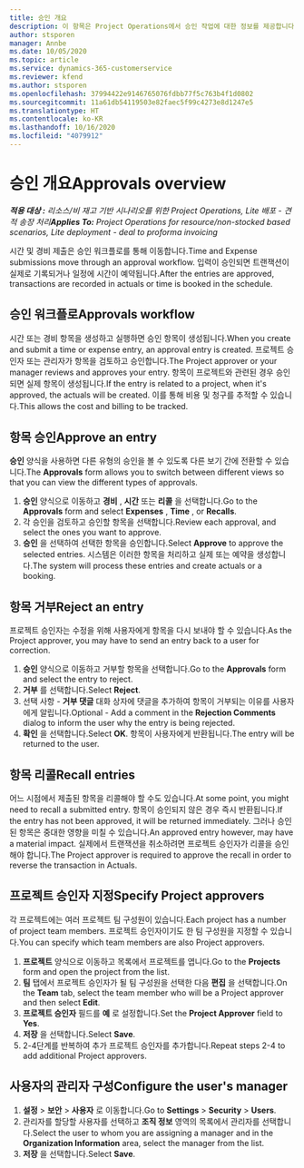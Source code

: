```yaml
---
title: 승인 개요
description: 이 항목은 Project Operations에서 승인 작업에 대한 정보를 제공합니다.
author: stsporen
manager: Annbe
ms.date: 10/05/2020
ms.topic: article
ms.service: dynamics-365-customerservice
ms.reviewer: kfend
ms.author: stsporen
ms.openlocfilehash: 37994422e9146765076fdbb77f5c763b4f1d0802
ms.sourcegitcommit: 11a61db54119503e82faec5f99c4273e8d1247e5
ms.translationtype: HT
ms.contentlocale: ko-KR
ms.lasthandoff: 10/16/2020
ms.locfileid: "4079912"
---
```

# <a name="approvals-overview"></a><span data-ttu-id="2b807-103">승인 개요</span><span class="sxs-lookup"><span data-stu-id="2b807-103">Approvals overview</span></span>

<span data-ttu-id="2b807-104">_**적용 대상 :** 리소스/비 재고 기반 시나리오를 위한 Project Operations, Lite 배포 - 견적 송장 처리_</span><span class="sxs-lookup"><span data-stu-id="2b807-104">_**Applies To:** Project Operations for resource/non-stocked based scenarios, Lite deployment - deal to proforma invoicing_</span></span>

<span data-ttu-id="2b807-105">시간 및 경비 제출은 승인 워크플로를 통해 이동합니다.</span><span class="sxs-lookup"><span data-stu-id="2b807-105">Time and Expense submissions move through an approval workflow.</span></span> <span data-ttu-id="2b807-106">입력이 승인되면 트랜잭션이 실제로 기록되거나 일정에 시간이 예약됩니다.</span><span class="sxs-lookup"><span data-stu-id="2b807-106">After the entries are approved, transactions are recorded in actuals or time is booked in the schedule.</span></span>

## <a name="approvals-workflow"></a><span data-ttu-id="2b807-107">승인 워크플로</span><span class="sxs-lookup"><span data-stu-id="2b807-107">Approvals workflow</span></span>
<span data-ttu-id="2b807-108">시간 또는 경비 항목을 생성하고 실행하면 승인 항목이 생성됩니다.</span><span class="sxs-lookup"><span data-stu-id="2b807-108">When you create and submit a time or expense entry, an approval entry is created.</span></span> <span data-ttu-id="2b807-109">프로젝트 승인자 또는 관리자가 항목을 검토하고 승인합니다.</span><span class="sxs-lookup"><span data-stu-id="2b807-109">The Project approver or your manager reviews and approves your entry.</span></span> <span data-ttu-id="2b807-110">항목이 프로젝트와 관련된 경우 승인되면 실제 항목이 생성됩니다.</span><span class="sxs-lookup"><span data-stu-id="2b807-110">If the entry is related to a project, when it's approved, the actuals will be created.</span></span> <span data-ttu-id="2b807-111">이를 통해 비용 및 청구를 추적할 수 있습니다.</span><span class="sxs-lookup"><span data-stu-id="2b807-111">This allows the cost and billing to be tracked.</span></span> 

## <a name="approve-an-entry"></a><span data-ttu-id="2b807-112">항목 승인</span><span class="sxs-lookup"><span data-stu-id="2b807-112">Approve an entry</span></span>
<span data-ttu-id="2b807-113">**승인** 양식을 사용하면 다른 유형의 승인을 볼 수 있도록 다른 보기 간에 전환할 수 있습니다.</span><span class="sxs-lookup"><span data-stu-id="2b807-113">The **Approvals** form allows you to switch between different views so that you can view the different types of approvals.</span></span>
  
1. <span data-ttu-id="2b807-114">**승인** 양식으로 이동하고 **경비** , **시간** 또는 **리콜** 을 선택합니다.</span><span class="sxs-lookup"><span data-stu-id="2b807-114">Go to the **Approvals** form and select **Expenses** , **Time** , or **Recalls**.</span></span>
2. <span data-ttu-id="2b807-115">각 승인을 검토하고 승인할 항목을 선택합니다.</span><span class="sxs-lookup"><span data-stu-id="2b807-115">Review each approval, and select the ones you want to approve.</span></span>
3. <span data-ttu-id="2b807-116">**승인** 을 선택하여 선택한 항목을 승인합니다.</span><span class="sxs-lookup"><span data-stu-id="2b807-116">Select **Approve** to approve the selected entries.</span></span>
<span data-ttu-id="2b807-117">시스템은 이러한 항목을 처리하고 실제 또는 예약을 생성합니다.</span><span class="sxs-lookup"><span data-stu-id="2b807-117">The system will process these entries and create actuals or a booking.</span></span>

## <a name="reject-an-entry"></a><span data-ttu-id="2b807-118">항목 거부</span><span class="sxs-lookup"><span data-stu-id="2b807-118">Reject an entry</span></span>
<span data-ttu-id="2b807-119">프로젝트 승인자는 수정을 위해 사용자에게 항목을 다시 보내야 할 수 있습니다.</span><span class="sxs-lookup"><span data-stu-id="2b807-119">As the Project approver, you may have to send an entry back to a user for correction.</span></span>
  
1. <span data-ttu-id="2b807-120">**승인** 양식으로 이동하고 거부할 항목을 선택합니다.</span><span class="sxs-lookup"><span data-stu-id="2b807-120">Go to the **Approvals** form and select the entry to reject.</span></span> 
2. <span data-ttu-id="2b807-121">**거부** 를 선택합니다.</span><span class="sxs-lookup"><span data-stu-id="2b807-121">Select **Reject**.</span></span>
3. <span data-ttu-id="2b807-122">선택 사항 - **거부 댓글** 대화 상자에 댓글을 추가하여 항목이 거부되는 이유를 사용자에게 알립니다.</span><span class="sxs-lookup"><span data-stu-id="2b807-122">Optional - Add a comment in the **Rejection Comments** dialog to inform the user why the entry is being rejected.</span></span>
4. <span data-ttu-id="2b807-123">**확인** 을 선택합니다.</span><span class="sxs-lookup"><span data-stu-id="2b807-123">Select **OK**.</span></span> <span data-ttu-id="2b807-124">항목이 사용자에게 반환됩니다.</span><span class="sxs-lookup"><span data-stu-id="2b807-124">The entry will be returned to the user.</span></span>
  
## <a name="recall-entries"></a><span data-ttu-id="2b807-125">항목 리콜</span><span class="sxs-lookup"><span data-stu-id="2b807-125">Recall entries</span></span>
<span data-ttu-id="2b807-126">어느 시점에서 제출된 항목을 리콜해야 할 수도 있습니다.</span><span class="sxs-lookup"><span data-stu-id="2b807-126">At some point, you might need to recall a submitted entry.</span></span> <span data-ttu-id="2b807-127">항목이 승인되지 않은 경우 즉시 반환됩니다.</span><span class="sxs-lookup"><span data-stu-id="2b807-127">If the entry has not been approved, it will be returned immediately.</span></span> <span data-ttu-id="2b807-128">그러나 승인된 항목은 중대한 영향을 미칠 수 있습니다.</span><span class="sxs-lookup"><span data-stu-id="2b807-128">An approved entry however, may have a material impact.</span></span> <span data-ttu-id="2b807-129">실제에서 트랜잭션을 취소하려면 프로젝트 승인자가 리콜을 승인해야 합니다.</span><span class="sxs-lookup"><span data-stu-id="2b807-129">The Project approver is required to approve the recall in order to reverse the transaction in Actuals.</span></span>

## <a name="specify-project-approvers"></a><span data-ttu-id="2b807-130">프로젝트 승인자 지정</span><span class="sxs-lookup"><span data-stu-id="2b807-130">Specify Project approvers</span></span>
<span data-ttu-id="2b807-131">각 프로젝트에는 여러 프로젝트 팀 구성원이 있습니다.</span><span class="sxs-lookup"><span data-stu-id="2b807-131">Each project has a number of project team members.</span></span> <span data-ttu-id="2b807-132">프로젝트 승인자이기도 한 팀 구성원을 지정할 수 있습니다.</span><span class="sxs-lookup"><span data-stu-id="2b807-132">You can specify which team members are also Project approvers.</span></span>

1. <span data-ttu-id="2b807-133">**프로젝트** 양식으로 이동하고 목록에서 프로젝트를 엽니다.</span><span class="sxs-lookup"><span data-stu-id="2b807-133">Go to the **Projects** form and open the project from the list.</span></span>
2. <span data-ttu-id="2b807-134">**팀** 탭에서 프로젝트 승인자가 될 팀 구성원을 선택한 다음 **편집** 을 선택합니다.</span><span class="sxs-lookup"><span data-stu-id="2b807-134">On the **Team** tab, select the team member who will be a Project approver and then select **Edit**.</span></span>
3. <span data-ttu-id="2b807-135">**프로젝트 승인자** 필드를 **예** 로 설정합니다.</span><span class="sxs-lookup"><span data-stu-id="2b807-135">Set the **Project Approver** field to **Yes**.</span></span>
4. <span data-ttu-id="2b807-136">**저장** 을 선택합니다.</span><span class="sxs-lookup"><span data-stu-id="2b807-136">Select **Save**.</span></span>
5. <span data-ttu-id="2b807-137">2-4단계를 반복하여 추가 프로젝트 승인자를 추가합니다.</span><span class="sxs-lookup"><span data-stu-id="2b807-137">Repeat steps 2-4 to add additional Project approvers.</span></span>

## <a name="configure-the-users-manager"></a><span data-ttu-id="2b807-138">사용자의 관리자 구성</span><span class="sxs-lookup"><span data-stu-id="2b807-138">Configure the user's manager</span></span>

1. <span data-ttu-id="2b807-139">**설정** > **보안** > **사용자** 로 이동합니다.</span><span class="sxs-lookup"><span data-stu-id="2b807-139">Go to **Settings** > **Security** > **Users**.</span></span>
2. <span data-ttu-id="2b807-140">관리자를 할당할 사용자를 선택하고 **조직 정보** 영역의 목록에서 관리자를 선택합니다.</span><span class="sxs-lookup"><span data-stu-id="2b807-140">Select the user to whom you are assigning a manager and in the **Organization Information** area, select the manager from the list.</span></span> 
3. <span data-ttu-id="2b807-141">**저장** 을 선택합니다.</span><span class="sxs-lookup"><span data-stu-id="2b807-141">Select **Save**.</span></span>


